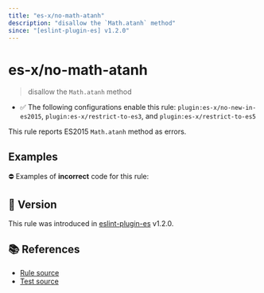 ```yaml
---
title: "es-x/no-math-atanh"
description: "disallow the `Math.atanh` method"
since: "[eslint-plugin-es] v1.2.0"
---
```


# es-x/no-math-atanh
> disallow the `Math.atanh` method

- ✅ The following configurations enable this rule: `plugin:es-x/no-new-in-es2015`, `plugin:es-x/restrict-to-es3`, and `plugin:es-x/restrict-to-es5`

This rule reports ES2015 `Math.atanh` method as errors.

## Examples

⛔ Examples of **incorrect** code for this rule:

<eslint-playground type="bad" code="/*eslint es-x/no-math-atanh: error */
const n = Math.atanh(value)
" />

## 🚀 Version

This rule was introduced in [eslint-plugin-es] v1.2.0.

[eslint-plugin-es]: https://github.com/mysticatea/eslint-plugin-es

## 📚 References

- [Rule source](https://github.com/ota-meshi/eslint-plugin-es-x/blob/master/lib/rules/no-math-atanh.js)
- [Test source](https://github.com/ota-meshi/eslint-plugin-es-x/blob/master/tests/lib/rules/no-math-atanh.js)
